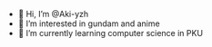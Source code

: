 - 👋 Hi, I’m @Aki-yzh
- 👀 I’m interested in gundam and anime
- 🌱 I’m currently learning computer science in PKU
<!---
yzh1102/yzh1102 is a ✨ special ✨ repository because its `README.md` (this file) appears on your GitHub profile.
You can click the Preview link to take a look at your changes.
--->
